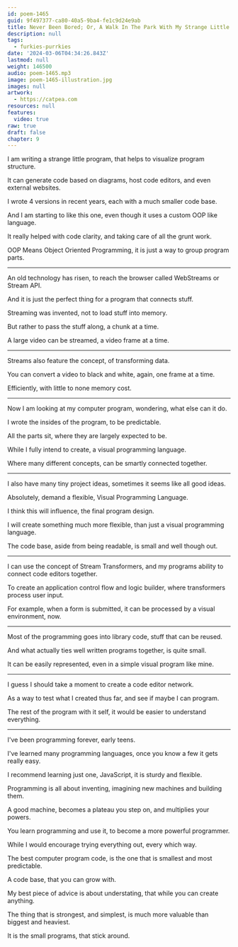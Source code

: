 ```yaml
---
id: poem-1465
guid: 9f497377-ca80-40a5-9ba4-fe1c9d24e9ab
title: Never Been Bored; Or, A Walk In The Park With My Strange Little Program
description: null
tags:
  - furkies-purrkies
date: '2024-03-06T04:34:26.843Z'
lastmod: null
weight: 146500
audio: poem-1465.mp3
image: poem-1465-illustration.jpg
images: null
artwork:
  - https://catpea.com
resources: null
features:
  video: true
raw: true
draft: false
chapter: 9
---
```


I am writing a strange little program,
that helps to visualize program structure.

It can generate code based on diagrams,
host code editors, and even external websites.

I wrote 4 versions in recent years,
each with a much smaller code base.

And I am starting to like this one,
even though it uses a custom OOP like language.

It really helped with code clarity,
and taking care of all the grunt work.

OOP Means Object Oriented Programming,
it is just a way to group program parts.

---

An old technology has risen,
to reach the browser called WebStreams or Stream API.

And it is just the perfect thing
for a program that connects stuff.

Streaming was invented,
not to load stuff into memory.

But rather to pass the stuff along,
a chunk at a time.

A large video can be streamed,
a video frame at a time.

---

Streams also feature the concept,
of transforming data.

You can convert a video to black and white,
again, one frame at a time.

Efficiently,
with little to none memory cost.

---

Now I am looking at my computer program,
wondering, what else can it do.

I wrote the insides of the program,
to be predictable.

All the parts sit,
where they are largely expected to be.

While I fully intend to create,
a visual programming language.

Where many different concepts,
can be smartly connected together.

---

I also have many tiny project ideas,
sometimes it seems like all good ideas.

Absolutely, demand a flexible,
Visual Programming Language.

I think this will influence,
the final program design.

I will create something much more flexible,
than just a visual programming language.

The code base, aside from being readable,
is small and well though out.

---

I can use the concept of Stream Transformers,
and my programs ability to connect code editors together.

To create an application control flow and logic builder,
where transformers process user input.

For example, when a form is submitted,
it can be processed by a visual environment, now.

---

Most of the programming goes into library code,
stuff that can be reused.

And what actually ties well written programs together,
is quite small.

It can be easily represented,
even in a simple visual program like mine.

---

I guess I should take a moment
to create a code editor network.

As a way to test what I created thus far,
and see if maybe I can program.

The rest of the program with it self,
it would be easier to understand everything.

---

I've been programming forever,
early teens.

I've learned many programming languages,
once you know a few it gets really easy.

I recommend learning just one, JavaScript,
it is sturdy and flexible.

Programming is all about inventing,
imagining new machines and building them.

A good machine, becomes a plateau you step on,
and multiplies your powers.

You learn programming and use it,
to become a more powerful programmer.

While I would encourage trying everything out,
every which way.

The best computer program code,
is the one that is smallest and most predictable.

A code base,
that you can grow with.

My best piece of advice is about understating,
that while you can create anything.

The thing that is strongest, and simplest,
is much more valuable than biggest and heaviest.

It is the small programs,
that stick around.
